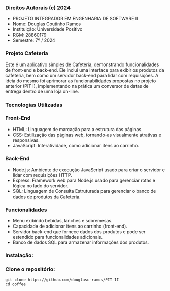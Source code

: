 ### Direitos Autorais (c) 2024

- PROJETO INTEGRADOR EM ENGENHARIA DE SOFTWARE II
- Nome: Douglas Coutinho Ramos
- Instituição: Universidade Positivo
- RGM: 28860179
- Semestre: 7º / 2024

### Projeto Cafeteria

Este é um aplicativo simples de Cafeteria, demonstrando funcionalidades de front-end e back-end. Ele inclui uma interface para exibir os produtos da cafeteria, bem como um servidor back-end para lidar com requisições.
A ideia do mesmo foi aprimorar as funcionabilidades propostas no projeto anterior (PIT I), implementando na prática um conversor de datas de entrega dentro de uma loja on-line.


### Tecnologias Utilizadas

### Front-End
- HTML: Linguagem de marcação para a estrutura das páginas.
- CSS: Estilização das páginas web, tornando-as visualmente atrativas e responsivas.
- JavaScript: Interatividade, como adicionar itens ao carrinho.

### Back-End
- Node.js: Ambiente de execução JavaScript usado para criar o servidor e lidar com requisições HTTP.
- Express: Framework web para Node.js usado para gerenciar rotas e lógica no lado do servidor.
- SQL: Linguagem de Consulta Estruturada para gerenciar o banco de dados de produtos da Cafeteria.

### Funcionalidades
- Menu exibindo bebidas, lanches e sobremesas.
- Capacidade de adicionar itens ao carrinho (front-end).
- Servidor back-end que fornece dados dos produtos e pode ser estendido para funcionalidades adicionais.
- Banco de dados SQL para armazenar informações dos produtos.

### Instalação:
### Clone o repositório:
    git clone https://github.com/douglasc-ramos/PIT-II
    cd coffee